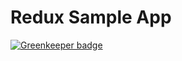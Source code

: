 # Redux Sample App

[![Greenkeeper badge](https://badges.greenkeeper.io/SonyaMoisset/SampleApp_REACT-READUX.svg)](https://greenkeeper.io/)